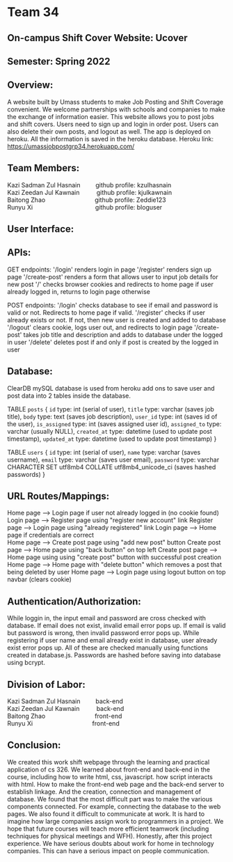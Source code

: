 # Team 34

## On-campus Shift Cover Website: Ucover

## Semester: Spring 2022

## Overview:
A website built by Umass students to make Job Posting and Shift Coverage convenient. We welcome partnerships with schools and companies to make the exchange of information easier. This website allows you to post jobs and shift covers. Users need to sign up and login in order post. Users can also delete their own posts, and logout as well. The app is deployed on heroku. All the information is saved in the heroku database. Heroku link: https://umassjobpostgrp34.herokuapp.com/

## Team Members:  
Kazi Sadman Zul Hasnain&ensp;&ensp;&ensp;&ensp;&ensp;github profile: kzulhasnain  
Kazi Zeedan Jul Kawnain&ensp;&ensp;&ensp;&ensp;&ensp;&nbsp;github profile: kjulkawnain  
Baitong Zhao  &emsp;&emsp;&emsp;&emsp;&emsp;&emsp;&ensp;&ensp;&nbsp;&nbsp;	 github profile: Zeddie123	  
Runyu Xi&ensp;&ensp;&ensp;&ensp;&ensp;&ensp;&ensp;&ensp;&ensp;&ensp;&ensp;&ensp;&ensp;&ensp;&ensp;&ensp;&ensp;&ensp;&ensp;&ensp;&nbsp;github profile: bloguser

## User Interface:

## APIs:
GET endpoints:
  '/login'    renders login in page
  '/register'   renders sign up page
  '/create-post'    renders a form that allows user to input job details for new post
  '/'   checks browser cookies and redirects to home page if user already logged in, returns to login page otherwise
  
 POST endpoints:
  '/login'    checks database to see if email and password is valid or not. Redirects to home page if valid.
  '/register'   checks if user already exists or not. If not, then new user is created and added to database
  '/logout'   clears cookie, logs user out, and redirects to login page
  '/create-post'    takes job title and description and adds to database under the logged in user
  '/delete'   deletes post if and only if post is created by the logged in user

## Database:
ClearDB mySQL database is used from heroku add ons to save user and post data into 2 tables inside the database.

TABLE `posts` {
  `id` type: int (serial of user),
  `title` type: varchar (saves job title),
  `body` type: text (saves job description),
  `user_id` type: int (saves id of the user),
  `is_assigned` type: int (saves assigned user id),
  `assigned_to` type: varchar (usually NULL),
  `created_at` type: datetime (used to update post timestamp),
  `updated_at` type: datetime (used to update post timestamp)
}

TABLE `users` {
  `id` type: int (serial of user),
  `name` type: varchar (saves username),
  `email` type: varchar (saves user email),
  `password` type: varchar CHARACTER SET utf8mb4 COLLATE utf8mb4_unicode_ci (saves hashed passwords)
}

## URL Routes/Mappings:
Home page --> Login page if user not already logged in (no cookie found)
Login page --> Register page using "register new account" link
Register page --> Login page using "already registered" link
Login page --> Home page if credentials are correct       
Home page --> Create post page using "add new post" button
Create post page --> Home page using "back button" on top left
Create post page --> Home page using using "create post" button with successful post creation
Home page --> Home page with "delete button" which removes a post that being deleted by user
Home page --> Login page using logout button on top navbar (clears cookie)



## Authentication/Authorization:
While loggin in, the input email and password are cross checked with database. If email does not exist, invalid email error pops up. If email is valid but password is wrong, then invalid password error pops up. While registering if user name and email already exist in database, user already exist error pops up. All of these are checked manually using functions created in database.js. Passwords are hashed before saving into database using bcrypt.

## Division of Labor:
Kazi Sadman Zul Hasnain&ensp;&ensp;&ensp;&ensp;&ensp;back-end  
Kazi Zeedan Jul Kawnain&ensp;&ensp;&ensp;&ensp;&ensp;&nbsp;back-end  
Baitong Zhao  &emsp;&emsp;&emsp;&emsp;&emsp;&emsp;&ensp;&ensp;&nbsp;&nbsp; front-end   
Runyu Xi&ensp;&ensp;&ensp;&ensp;&ensp;&ensp;&ensp;&ensp;&ensp;&ensp;&ensp;&ensp;&ensp;&ensp;&ensp;&ensp;&ensp;&ensp;&ensp;&nbsp;front-end

## Conclusion:

We created this work shift webpage through the learning and practical application of cs 326. We learned about front-end and back-end in the course, including how to write html, css, javascript. how script interacts with html. How to make the front-end web page and the back-end server to establish linkage. And the creation, connection and management of database.
We found that the most difficult part was to make the various components connected. For example, connecting the database to the web pages. We also found it difficult to communicate at work. It is hard to imagine how large companies assign work to programmers in a project. We hope that future courses will teach more efficient teamwork (including techniques for physical meetings and WFH). Honestly, after this project experience. We have serious doubts about work for home in technology companies. This can have a serious impact on people communication.
